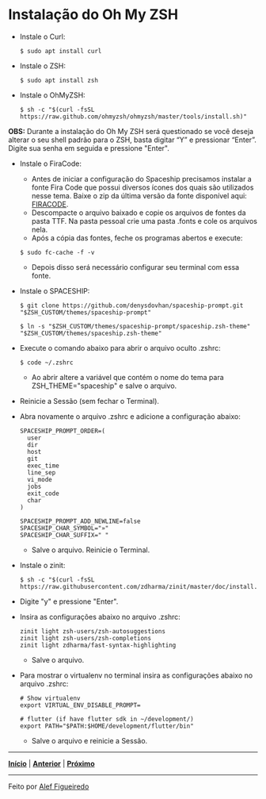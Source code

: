 # Instalação do Oh My ZSH

* Instale o Curl:
  ```
  $ sudo apt install curl
  ```
* Instale o ZSH:
  ```
  $ sudo apt install zsh
  ```
* Instale o OhMyZSH:
  ```
  $ sh -c "$(curl -fsSL https://raw.github.com/ohmyzsh/ohmyzsh/master/tools/install.sh)"
  ```
**OBS:** Durante a instalação do Oh My ZSH será questionado se você deseja alterar o seu shell padrão para o ZSH, basta digitar “Y” e pressionar “Enter”. Digite sua senha em seguida e pressione "Enter".

* Instale o FiraCode: 
  * Antes de iniciar a configuração do Spaceship precisamos instalar a fonte Fira Code que possui diversos ícones dos quais são utilizados nesse tema. Baixe o zip da última versão da fonte disponível aqui: [FIRACODE](https://github.com/tonsky/FiraCode/releases).
  * Descompacte o arquivo baixado e copie os arquivos de fontes da pasta TTF. Na pasta pessoal crie uma pasta .fonts e cole os arquivos nela.
  * Após a cópia das fontes, feche os programas abertos e execute:
  ```
  $ sudo fc-cache -f -v
  ```
  * Depois disso será necessário configurar seu terminal com essa fonte.

* Instale o SPACESHIP:
  ```
  $ git clone https://github.com/denysdovhan/spaceship-prompt.git "$ZSH_CUSTOM/themes/spaceship-prompt"
  
  $ ln -s "$ZSH_CUSTOM/themes/spaceship-prompt/spaceship.zsh-theme" "$ZSH_CUSTOM/themes/spaceship.zsh-theme"
  ```
* Execute o comando abaixo para abrir o arquivo oculto .zshrc:
  ```
  $ code ~/.zshrc
  ```
  * Ao abrir altere a variável que contém o nome do tema para ZSH_THEME="spaceship" e salve o arquivo.

* Reinicie a Sessão (sem fechar o Terminal).
* Abra novamente o arquivo .zshrc e adicione a configuração abaixo:
  ```
  SPACESHIP_PROMPT_ORDER=(
    user
    dir
    host
    git
    exec_time
    line_sep
    vi_mode
    jobs
    exit_code
    char
  )

  SPACESHIP_PROMPT_ADD_NEWLINE=false
  SPACESHIP_CHAR_SYMBOL="»"
  SPACESHIP_CHAR_SUFFIX=" "
  ```
  * Salve o arquivo. Reinicie o Terminal.

* Instale o zinit:
  ```
  $ sh -c "$(curl -fsSL https://raw.githubusercontent.com/zdharma/zinit/master/doc/install.sh)"
  ```
* Digite "y" e pressione "Enter".
  
* Insira as configurações abaixo no arquivo .zshrc:
  ```
  zinit light zsh-users/zsh-autosuggestions
  zinit light zsh-users/zsh-completions
  zinit light zdharma/fast-syntax-highlighting
  ```

  * Salve o arquivo.

* Para mostrar o virtualenv no terminal insira as configurações abaixo no arquivo .zshrc:
  ```
  # Show virtualenv
  export VIRTUAL_ENV_DISABLE_PROMPT=
  
  # flutter (if have flutter sdk in ~/development/)
  export PATH="$PATH:$HOME/development/flutter/bin"
  ```

  * Salve o arquivo e reinicie a Sessão.

---

[**Início**](https://github.com/matheusF23/configurations#configura%C3%A7%C3%B5es-p%C3%B3s-instala%C3%A7%C3%A3o-ubuntu) | [**Anterior**](https://github.com/matheusF23/configurations/blob/master/outrosProgramas.md) | [**Próximo**](https://github.com/matheusF23/configurations/blob/master/pycharm.md)

---

Feito por [Alef Figueiredo](https://github.com/figueiredo-alef)
